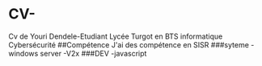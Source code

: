 # CV-
Cv de Youri Dendele-Etudiant Lycée Turgot en BTS informatique Cybersécurité
##Compétence
J'ai des compétence en SISR 
###syteme
-windows server
-V2x
###DEV
-javascript
